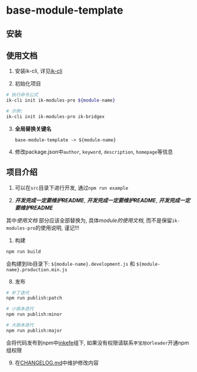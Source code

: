 # base-module-template

## 安装

## 使用文档

1. 安装ik-cli, 详见[ik-cli](https://code.inke.cn/opd/fe-aws/ik-cli)

1. 初始化项目
```sh
# 执行命令公式
ik-cli init ik-modules-pro ${module-name}

# 示例:
ik-cli init ik-modules-pro ik-bridgex
```

3. **全局替换关键名**

    `base-module-template -> ${module-name}`

1. 修改package.json中`author`, `keyword`, `description`, `homepage`等信息

## 项目介绍

1. 可以在`src`目录下进行开发, 通过`npm run example`

1. ***开发完成一定要维护README***, ***开发完成一定要维护README***, ***开发完成一定要维护README***

其中*使用文档* 部分应该全部替换为, 具体*module的使用文档*, 而不是保留`ik-modules-pro`的使用说明, 谨记!!!

1. 构建

```sh
npm run build
```

会构建到lib目录下: `${module-name}.development.js` 和 `${module-name}.production.min.js`

8. 发布

```sh
# 补丁迭代
npm run publish:patch

# 小版本迭代
npm run publish:minor

# 大版本迭代
npm run publish:major
```

会将代码发布到npm中[inkefe](https://www.npmjs.com/settings/inkefe/packages)组下, 如果没有权限请联系`李宝旭`or`leader`开通npm组权限

9. 在[CHANGELOG.md]('./CHANGELOG.md)中维护修改内容
